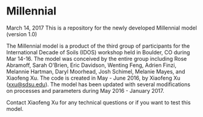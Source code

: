 # Millennial

March 14, 2017
This is a repository for the newly developed Millennial model (version 1.0)

The Millennial model is a product of the third group of participants for the International Decade of Soils (IDOS) workshop held in Boulder, CO during Mar 14-16. The model was conceived by the entire group including Rose Abramoff, Sarah O'Brien, Eric Davidson, Wenting Feng, Adrien Finzi, Melannie Hartman, Daryl Moorhead, Josh Schimel, Melanie Mayes, and Xiaofeng Xu. The code is created in May - June 2016, by Xiaofeng Xu (xxu@sdsu.edu). The model has been updated with several modifications on processes and parameters during May 2016 - January 2017. 

Contact Xiaofeng Xu for any technical questions or if you want to test this model.
